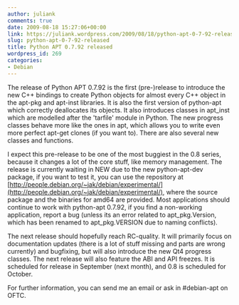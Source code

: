 ```yaml
---
author: juliank
comments: true
date: 2009-08-18 15:27:06+00:00
link: https://juliank.wordpress.com/2009/08/18/python-apt-0-7-92-released/
slug: python-apt-0-7-92-released
title: Python APT 0.7.92 released
wordpress_id: 269
categories:
- Debian
---
```


The release of Python APT 0.7.92 is the first (pre-)release to introduce the new C++ bindings to create Python objects for almost every C++ object in the apt-pkg and apt-inst libraries. It is also the first version of python-apt which correctly deallocates its objects. It also introduces classes in apt_inst which are modelled after the 'tarfile' module in Python. The new progress classes behave more like the ones in apt, which allows you to write even more perfect apt-get clones (if you want to). There are also several new classes and functions.

I expect this pre-release to be one of the most buggiest in the 0.8 series, because it changes a lot of the core stuff, like memory management. The release is currently waiting in NEW due to the new python-apt-dev package, if you want to test it, you can use the repository at [http://people.debian.org/~jak/debian/experimental/](http://people.debian.org/~jak/debian/experimental/), where the source package and the binaries for amd64 are provided. Most applications should continue to work with python-apt 0.7.92, if you find a non-working application, report a bug (unless its an error related to apt_pkg.Version, which has been renamed to apt_pkg.VERSION due to naming conflicts).

The next release should hopefully reach RC-quality. It will primarily focus on documentation updates (there is a lot of stuff missing and parts are wrong currently) and bugfixing, but will also introduce the new Qt4 progress classes. The next release will also feature the ABI and API freezes. It is scheduled for release in September (next month), and 0.8 is scheduled for October.

For further information, you can send me an email or ask in #debian-apt on OFTC.
